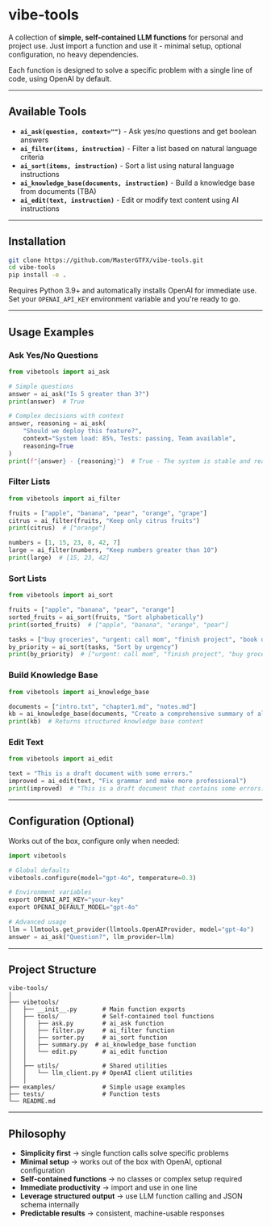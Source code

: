 # vibe-tools

A collection of **simple, self-contained LLM functions** for personal and project use.
Just import a function and use it - minimal setup, optional configuration, no heavy dependencies.

Each function is designed to solve a specific problem with a single line of code, using OpenAI by default.

---

## Available Tools

* **`ai_ask(question, context="")`** - Ask yes/no questions and get boolean answers
* **`ai_filter(items, instruction)`** - Filter a list based on natural language criteria
* **`ai_sort(items, instruction)`** - Sort a list using natural language instructions
* **`ai_knowledge_base(documents, instruction)`** - Build a knowledge base from documents (TBA)
* **`ai_edit(text, instruction)`** - Edit or modify text content using AI instructions

---

## Installation

```bash
git clone https://github.com/MasterGTFX/vibe-tools.git
cd vibe-tools
pip install -e .
```

Requires Python 3.9+ and automatically installs OpenAI for immediate use.
Set your `OPENAI_API_KEY` environment variable and you're ready to go.

---

## Usage Examples

### Ask Yes/No Questions

```python
from vibetools import ai_ask

# Simple questions
answer = ai_ask("Is 5 greater than 3?")
print(answer)  # True

# Complex decisions with context
answer, reasoning = ai_ask(
    "Should we deploy this feature?", 
    context="System load: 85%, Tests: passing, Team available",
    reasoning=True
)
print(f"{answer} - {reasoning}")  # True - The system is stable and ready...
```

### Filter Lists

```python
from vibetools import ai_filter

fruits = ["apple", "banana", "pear", "orange", "grape"]
citrus = ai_filter(fruits, "Keep only citrus fruits")
print(citrus)  # ["orange"]

numbers = [1, 15, 23, 8, 42, 7]
large = ai_filter(numbers, "Keep numbers greater than 10")
print(large)  # [15, 23, 42]
```

### Sort Lists

```python
from vibetools import ai_sort

fruits = ["apple", "banana", "pear", "orange"]
sorted_fruits = ai_sort(fruits, "Sort alphabetically")
print(sorted_fruits)  # ["apple", "banana", "orange", "pear"]

tasks = ["buy groceries", "urgent: call mom", "finish project", "book dentist"]
by_priority = ai_sort(tasks, "Sort by urgency")
print(by_priority)  # ["urgent: call mom", "finish project", "buy groceries", "book dentist"]
```

### Build Knowledge Base

```python
from vibetools import ai_knowledge_base

documents = ["intro.txt", "chapter1.md", "notes.md"]
kb = ai_knowledge_base(documents, "Create a comprehensive summary of all key concepts")
print(kb)  # Returns structured knowledge base content
```

### Edit Text

```python
from vibetools import ai_edit

text = "This is a draft document with some errors."
improved = ai_edit(text, "Fix grammar and make more professional")
print(improved)  # "This is a draft document that contains some errors."
```

---

## Configuration (Optional)

Works out of the box, configure only when needed:

```python
import vibetools

# Global defaults
vibetools.configure(model="gpt-4o", temperature=0.3)

# Environment variables
export OPENAI_API_KEY="your-key" 
export OPENAI_DEFAULT_MODEL="gpt-4o"

# Advanced usage
llm = llmtools.get_provider(llmtools.OpenAIProvider, model="gpt-4o")
answer = ai_ask("Question?", llm_provider=llm)
```

---

## Project Structure

```
vibe-tools/
│
├── vibetools/
│   ├── __init__.py       # Main function exports
│   ├── tools/            # Self-contained tool functions
│   │   ├── ask.py        # ai_ask function
│   │   ├── filter.py     # ai_filter function
│   │   ├── sorter.py     # ai_sort function
│   │   ├── summary.py  # ai_knowledge_base function
│   │   └── edit.py       # ai_edit function
│   │
│   ├── utils/            # Shared utilities
│   │   └── llm_client.py # OpenAI client utilities
│   │
├── examples/             # Simple usage examples
├── tests/                # Function tests
└── README.md
```

---

## Philosophy

* **Simplicity first** → single function calls solve specific problems
* **Minimal setup** → works out of the box with OpenAI, optional configuration
* **Self-contained functions** → no classes or complex setup required
* **Immediate productivity** → import and use in one line
* **Leverage structured output** → use LLM function calling and JSON schema internally
* **Predictable results** → consistent, machine-usable responses
